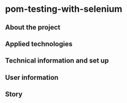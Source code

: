 # pom-testing-with-selenium

## About the project

## Applied technologies

## Technical information and set up

## User information

## Story
